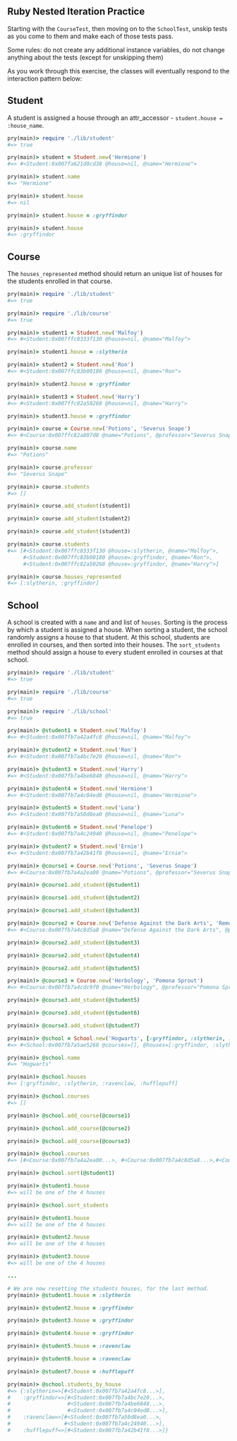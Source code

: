 ## Ruby Nested Iteration Practice

Starting with the `CourseTest`, then moving on to the `SchoolTest`, unskip tests as you come to them and make each of those tests pass.

Some rules: do not create any additional instance variables, do not change anything about the tests (except for unskipping them)

As you work through this exercise, the classes will eventually respond to the interaction pattern below:

## Student

A student is assigned a house through an attr_accessor - `student.house = :house_name`.

```ruby
pry(main)> require './lib/student'
#=> true

pry(main)> student = Student.new('Hermione')
#=> #<Student:0x007fa621d0cd38 @house=nil, @name="Hermione">

pry(main)> student.name
#=> "Hermione"

pry(main)> student.house
#=> nil

pry(main)> student.house = :gryffindor

pry(main)> student.house
#=> :gryffindor
```


## Course

The `houses_represented` method should return an unique list of houses for the students enrolled in that course.

```ruby
pry(main)> require './lib/student'
#=> true

pry(main)> require './lib/course'
#=> true

pry(main)> student1 = Student.new('Malfoy')    
#=> #<Student:0x007ffc8333f130 @house=nil, @name="Malfoy">

pry(main)> student1.house = :slytherin    

pry(main)> student2 = Student.new('Ron')    
#=> #<Student:0x007ffc83b00180 @house=nil, @name="Ron">

pry(main)> student2.house = :gryffindor    

pry(main)> student3 = Student.new('Harry')    
#=> #<Student:0x007ffc82a50268 @house=nil, @name="Harry">

pry(main)> student3.house = :gryffindor    

pry(main)> course = Course.new('Potions', 'Severus Snape')    
#=> #<Course:0x007ffc82a807d8 @name="Potions", @professor="Severus Snape", @students=[]>

pry(main)> course.name
#=> "Potions"

pry(main)> course.professor
#=> "Severus Snape"

pry(main)> course.students
#=> []

pry(main)> course.add_student(student1)    

pry(main)> course.add_student(student2)    

pry(main)> course.add_student(student3)    

pry(main)> course.students
#=> [#<Student:0x007ffc8333f130 @house=:slytherin, @name="Malfoy">,
     #<Student:0x007ffc83b00180 @house=:gryffindor, @name="Ron">,
     #<Student:0x007ffc82a50268 @house=:gryffindor, @name="Harry">]

pry(main)> course.houses_represented
#=> [:slytherin, :gryffindor]
```

## School

A school is created with a `name` and and list of `houses`.  Sorting is the process by which a student is assigned a house. When sorting a student, the school randomly assigns a house to that student.  At this school, students are enrolled in courses, and then sorted into their houses. The `sort_students` method should assign a house to every student enrolled in courses at that school.

```ruby
pry(main)> require './lib/student'
#=> true

pry(main)> require './lib/course'
#=> true

pry(main)> require './lib/school'
#=> true

pry(main)> @student1 = Student.new('Malfoy')
#=> #<Student:0x007fb7a42a4fc8 @house=nil, @name="Malfoy">

pry(main)> @student2 = Student.new('Ron')    
#=> #<Student:0x007fb7a4bc7e20 @house=nil, @name="Ron">

pry(main)> @student3 = Student.new('Harry')    
#=> #<Student:0x007fb7a4be6848 @house=nil, @name="Harry">

pry(main)> @student4 = Student.new('Hermione')    
#=> #<Student:0x007fb7a4c04ed8 @house=nil, @name="Hermione">

pry(main)> @student5 = Student.new('Luna')    
#=> #<Student:0x007fb7a50d8ea0 @house=nil, @name="Luna">

pry(main)> @student6 = Student.new('Penelope')    
#=> #<Student:0x007fb7a4c24940 @house=nil, @name="Penelope">

pry(main)> @student7 = Student.new('Ernie')    
#=> #<Student:0x007fb7a42b41f8 @house=nil, @name="Ernie">

pry(main)> @course1 = Course.new('Potions', 'Severus Snape')    
#=> #<Course:0x007fb7a4a2ea00 @name="Potions", @professor="Severus Snape", @students=[]>

pry(main)> @course1.add_student(@student1)    

pry(main)> @course1.add_student(@student2)    

pry(main)> @course1.add_student(@student3)    

pry(main)> @course2 = Course.new('Defense Against the Dark Arts', 'Remus Lupin')    
#=> #<Course:0x007fb7a4c8d5a8 @name="Defense Against the Dark Arts", @professor="Remus Lupin", @students=[]>

pry(main)> @course2.add_student(@student3)    

pry(main)> @course2.add_student(@student4)    

pry(main)> @course2.add_student(@student5)    

pry(main)> @course3 = Course.new('Herbology', 'Pomona Sprout')    
#=> #<Course:0x007fb7a4cdc9f0 @name="Herbology", @professor="Pomona Sprout", @students=[]>

pry(main)> @course3.add_student(@student5)    

pry(main)> @course3.add_student(@student6)    

pry(main)> @course3.add_student(@student7)    

pry(main)> @school = School.new('Hogwarts', [:gryffindor, :slytherin, :ravenclaw, :hufflepuff])    
#=> #<School:0x007fb7a5ae5268 @courses=[], @houses=[:gryffindor, :slytherin, :ravenclaw, :hufflepuff], @name="Hogwarts">

pry(main)> @school.name
#=> "Hogwarts"

pry(main)> @school.houses
#=> [:gryffindor, :slytherin, :ravenclaw, :hufflepuff]

pry(main)> @school.courses
#=> []

pry(main)> @school.add_course(@course1)

pry(main)> @school.add_course(@course2)

pry(main)> @school.add_course(@course3)

pry(main)> @school.courses
#=> [#<Course:0x007fb7a4a2ea00...>, #<Course:0x007fb7a4c8d5a8...>,#<Course:0x007fb7a4cdc9f0...>]

pry(main)> @school.sort(@student1)

pry(main)> @student1.house
#=> will be one of the 4 houses

pry(main)> @school.sort_students

pry(main)> @student1.house
#=> will be one of the 4 houses

pry(main)> @student2.house
#=> will be one of the 4 houses

pry(main)> @student3.house
#=> will be one of the 4 houses

...

# We are now resetting the students houses, for the last method.
pry(main)> @student1.house = :slytherin    

pry(main)> @student2.house = :gryffindor    

pry(main)> @student3.house = :gryffindor    

pry(main)> @student4.house = :gryffindor    

pry(main)> @student5.house = :ravenclaw    

pry(main)> @student6.house = :ravenclaw    

pry(main)> @student7.house = :hufflepuff    

pry(main)> @school.students_by_house
#=> {:slytherin=>[#<Student:0x007fb7a42a4fc8...>],
#    :gryffindor=>[#<Student:0x007fb7a4bc7e20...>,
#                  #<Student:0x007fb7a4be6848...>,
#                  #<Student:0x007fb7a4c04ed8...>],
#    :ravenclaw=>[#<Student:0x007fb7a50d8ea0...>,
#                 #<Student:0x007fb7a4c24940...>],
#    :hufflepuff=>[#<Student:0x007fb7a42b41f8...>]}
```
